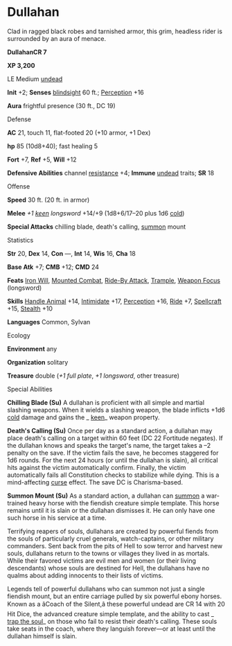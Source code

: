 # Dullahan

Clad in ragged black robes and tarnished armor, this grim, headless rider is surrounded by an aura of menace.

**DullahanCR 7**

**XP 3,200**

LE Medium [undead](/pathfinderRPG/prd/monsters/creatureTypes.html#_undead)

**Init** +2; **Senses** [blindsight](/pathfinderRPG/prd/monsters/universalMonsterRules.html#_blindsight) 60 ft.; [Perception](/pathfinderRPG/prd/additionalMonsters/../skills/perception.html#_perception) +16

**Aura** frightful presence (30 ft., DC 19)

Defense

**AC** 21, touch 11, flat-footed 20 (+10 armor, +1 Dex)

**hp** 85 (10d8+40); fast healing 5

**Fort** +7, **Ref** +5, **Will** +12

**Defensive Abilities** channel [resistance](/pathfinderRPG/prd/monsters/universalMonsterRules.html#_resistance) +4; **Immune** [undead](/pathfinderRPG/prd/monsters/creatureTypes.html#_undead) traits; **SR** 18

Offense

**Speed** 30 ft. (20 ft. in armor)

**Melee** _+1 [keen](/pathfinderRPG/prd/additionalMonsters/../magicItems/weapons.html#_weapons-keen) longsword_ +14/+9 (1d8+6/17–20 plus 1d6 [cold](/pathfinderRPG/prd/monsters/creatureTypes.html#_cold-subtype))

**Special Attacks** chilling blade, death's calling, [summon](/pathfinderRPG/prd/monsters/universalMonsterRules.html#_summon) mount

Statistics

**Str** 20, **Dex** 14, **Con** —, **Int** 14, **Wis** 16, **Cha** 18

**Base Atk** +7; **CMB** +12; **CMD** 24

**Feats** [Iron Will](/pathfinderRPG/prd/additionalMonsters/../feats.html#_iron-will), [Mounted Combat](/pathfinderRPG/prd/additionalMonsters/../feats.html#_mounted-combat), [Ride-By Attack](/pathfinderRPG/prd/additionalMonsters/../feats.html#_ride-by-attack), [Trample](/pathfinderRPG/prd/additionalMonsters/../feats.html#_trample), [Weapon Focus](/pathfinderRPG/prd/additionalMonsters/../feats.html#_weapon-focus) (longsword)

**Skills** [Handle Animal](/pathfinderRPG/prd/additionalMonsters/../skills/handleAnimal.html#_handle-animal) +14, [Intimidate](/pathfinderRPG/prd/additionalMonsters/../skills/intimidate.html#_intimidate) +17, [Perception](/pathfinderRPG/prd/additionalMonsters/../skills/perception.html#_perception) +16, [Ride](/pathfinderRPG/prd/additionalMonsters/../skills/ride.html#_ride) +7, [Spellcraft](/pathfinderRPG/prd/additionalMonsters/../skills/spellcraft.html#_spellcraft) +15, [Stealth](/pathfinderRPG/prd/additionalMonsters/../skills/stealth.html#_stealth) +10

**Languages** Common, Sylvan

Ecology

**Environment** any

**Organization** solitary

**Treasure** double (_+1 full plate_, _+1 longsword_, other treasure)

Special Abilities

**Chilling Blade (Su)** A dullahan is proficient with all simple and martial slashing weapons. When it wields a slashing weapon, the blade inflicts +1d6 [cold](/pathfinderRPG/prd/monsters/creatureTypes.html#_cold-subtype) damage and gains the _ [keen](/pathfinderRPG/prd/additionalMonsters/../magicItems/weapons.html#_weapons-keen)_ weapon property.

**Death's Calling (Su)** Once per day as a standard action, a dullahan may place death's calling on a target within 60 feet (DC 22 Fortitude negates). If the dullahan knows and speaks the target's name, the target takes a –2 penalty on the save. If the victim fails the save, he becomes staggered for 1d6 rounds. For the next 24 hours (or until the dullahan is slain), all critical hits against the victim automatically confirm. Finally, the victim automatically fails all Constitution checks to stabilize while dying. This is a mind-affecting [curse](/pathfinderRPG/prd/monsters/universalMonsterRules.html#_curse) effect. The save DC is Charisma-based.

**Summon Mount (Su)** As a standard action, a dullahan can [summon](/pathfinderRPG/prd/monsters/universalMonsterRules.html#_summon) a war-trained heavy horse with the fiendish creature simple template. This horse remains until it is slain or the dullahan dismisses it. He can only have one such horse in his service at a time.

Terrifying reapers of souls, dullahans are created by powerful fiends from the souls of particularly cruel generals, watch-captains, or other military commanders. Sent back from the pits of Hell to sow terror and harvest new souls, dullahans return to the towns or villages they lived in as mortals. While their favored victims are evil men and women (or their living descendants) whose souls are destined for Hell, the dullahans have no qualms about adding innocents to their lists of victims.

Legends tell of powerful dullahans who can summon not just a single fiendish mount, but an entire carriage pulled by six powerful ebony horses. Known as a âCoach of the Silent,â these powerful undead are CR 14 with 20 Hit Dice, the advanced creature simple template, and the ability to cast _ [trap the soul](/pathfinderRPG/prd/additionalMonsters/../spells/trapTheSoul.html#_trap-the-soul)_ on those who fail to resist their death's calling. These souls take seats in the coach, where they languish forever—or at least until the dullahan himself is slain.

